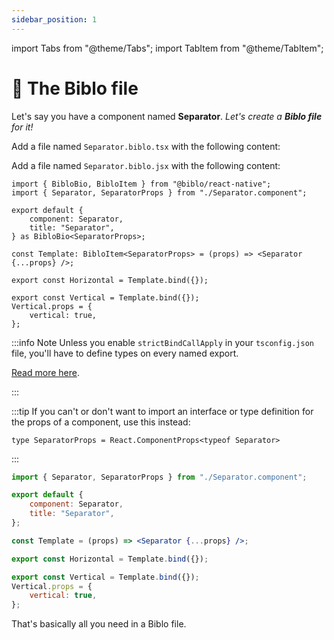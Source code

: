 ```yaml
---
sidebar_position: 1
---
```


import Tabs from "@theme/Tabs";
import TabItem from "@theme/TabItem";

# 📂 The Biblo file

Let's say you have a component named **Separator**. _Let's create a **Biblo file** for it!_

<Tabs groupId="language" className="hidden">
<TabItem value="ts" label="TypeScript" default>

Add a file named `Separator.biblo.tsx` with the following content:

</TabItem>
<TabItem value="js" label="JavaScript">

Add a file named `Separator.biblo.jsx` with the following content:

</TabItem>
</Tabs>

<Tabs groupId="language">
<TabItem value="ts" label="TypeScript" default>

```tsx title="Separator.biblo.tsx"
import { BibloBio, BibloItem } from "@biblo/react-native";
import { Separator, SeparatorProps } from "./Separator.component";

export default {
    component: Separator,
    title: "Separator",
} as BibloBio<SeparatorProps>;

const Template: BibloItem<SeparatorProps> = (props) => <Separator {...props} />;

export const Horizontal = Template.bind({});

export const Vertical = Template.bind({});
Vertical.props = {
    vertical: true,
};
```

:::info Note
Unless you enable `strictBindCallApply` in your `tsconfig.json` file, you'll
have to define types on every named export.

[Read more here](/docs/getting-started/#component-types).

:::

:::tip
If you can't or don't want to import an interface or type definition for the
props of a component, use this instead:

```tsx
type SeparatorProps = React.ComponentProps<typeof Separator>
```
:::

</TabItem>
<TabItem value="js" label="JavaScript">

```jsx title="Separator.biblo.jsx"
import { Separator, SeparatorProps } from "./Separator.component";

export default {
    component: Separator,
    title: "Separator",
};

const Template = (props) => <Separator {...props} />;

export const Horizontal = Template.bind({});

export const Vertical = Template.bind({});
Vertical.props = {
    vertical: true,
};
```

</TabItem>
</Tabs>

That's basically all you need in a Biblo file.
